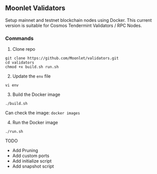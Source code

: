 ## Moonlet Validators

Setup mainnet and testnet blockchain nodes using Docker.
This current version is suitable for Cosmos Tendermint Validators / RPC Nodes.

### Commands

1. Clone repo

```
git clone https://github.com/Moonlet/validators.git
cd validators
chmod +x build.sh run.sh
```

2. Update the `env` file

```
vi env
```

3. Build the Docker image

```
./build.sh
```

Can check the image: `docker images`

4. Run the Docker image

```
./run.sh
```

TODO

- Add Pruning
- Add custom ports
- Add initialize script
- Add snapshot script

